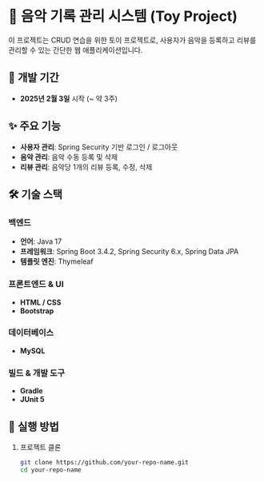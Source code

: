 # 🎵 음악 기록 관리 시스템 (Toy Project)

이 프로젝트는 CRUD 연습을 위한 토이 프로젝트로, 사용자가 음악을 등록하고 리뷰를 관리할 수 있는 간단한 웹 애플리케이션입니다.

## 📅 개발 기간
- **2025년 2월 3일** 시작 (~ 약 3주)

## ✨ 주요 기능
- **사용자 관리**: Spring Security 기반 로그인 / 로그아웃  
- **음악 관리**: 음악 수동 등록 및 삭제  
- **리뷰 관리**: 음악당 1개의 리뷰 등록, 수정, 삭제  

## 🛠 기술 스택

### **백엔드**
- **언어**: Java 17  
- **프레임워크**: Spring Boot 3.4.2, Spring Security 6.x, Spring Data JPA  
- **템플릿 엔진**: Thymeleaf  

### **프론트엔드 & UI**
- **HTML / CSS**
- **Bootstrap**  

### **데이터베이스**
- **MySQL**  

### **빌드 & 개발 도구**
- **Gradle**  
- **JUnit 5**  

## 📌 실행 방법
1. 프로젝트 클론  
   ```sh
   git clone https://github.com/your-repo-name.git
   cd your-repo-name
